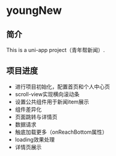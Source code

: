 # youngNew
## 简介

This is a uni-app project（青年帮新闻）.

## 项目进度

- 进行项目初始化，配置首页和个人中心页
- scroll-view实现横向滚动条
- 设置公共组件用于新闻item展示
- 组件差异化
- 页面跳转与详情页
- 数据请求
- 触底加载更多（onReachBottom属性）
- loading效果处理
- 详情页展示